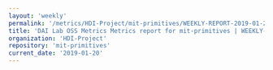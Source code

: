 ```yaml
---
layout: 'weekly'
permalink: '/metrics/HDI-Project/mit-primitives/WEEKLY-REPORT-2019-01-20'
title: 'DAI Lab OSS Metrics Metrics report for mit-primitives | WEEKLY-REPORT-2019-01-20'
organization: 'HDI-Project'
repository: 'mit-primitives'
current_date: '2019-01-20'
---
```


